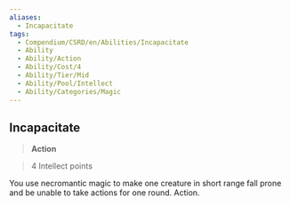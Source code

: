 ```yaml
---
aliases:
  - Incapacitate
tags:
  - Compendium/CSRD/en/Abilities/Incapacitate
  - Ability
  - Ability/Action
  - Ability/Cost/4
  - Ability/Tier/Mid
  - Ability/Pool/Intellect
  - Ability/Categories/Magic
---
```

  
    
## Incapacitate  
>**Action**    
>4 Intellect points  
    
You use necromantic magic to make one creature in short range fall prone and be unable to take actions for one round. Action.  
  
